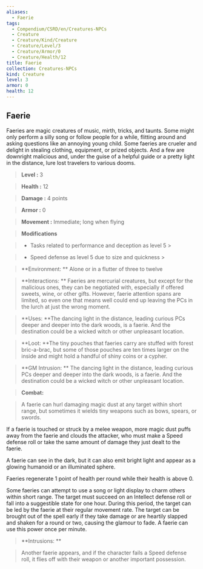 ```yaml
---
aliases:
  - Faerie
tags:
  - Compendium/CSRD/en/Creatures-NPCs
  - Creature
  - Creature/Kind/Creature
  - Creature/Level/3
  - Creature/Armor/0
  - Creature/Health/12
title: Faerie
collection: Creatures-NPCs
kind: Creature
level: 3
armor: 0
health: 12
---
```

## Faerie    
Faeries are magic creatures of music, mirth, tricks, and taunts. Some might only perform a silly song or follow people for a while, flitting around and asking questions like an annoying young child. Some faeries are crueler and delight in stealing clothing, equipment, or prized objects. And a few are downright malicious and, under the guise of a helpful guide or a pretty light in the distance, lure lost travelers to various dooms.    
  
    
> **Level :** 3    
> **Health :** 12    
> **Damage :** 4 points    
> **Armor :** 0    
> **Movement :** Immediate; long when flying    
> **Modifications**    
>- Tasks related to performance and deception as level 5 >  
>    
>- Speed defense as level 5 due to size and quickness >  
>    
> **Environment: ** Alone or in a flutter of three to twelve    
> **Interactions: ** Faeries are mercurial creatures, but except for the malicious ones, they can be negotiated with, especially if offered sweets, wine, or other gifts. However, faerie attention spans are limited, so even one that means well could end up leaving the PCs in the lurch at just the wrong moment.    
> **Uses: **The dancing light in the distance, leading curious PCs deeper and deeper into the dark woods, is a faerie. And the destination could be a wicked witch or other unpleasant location.    
> **Loot: **The tiny pouches that faeries carry are stuffed with forest bric-a-brac, but some of those pouches are ten times larger on the inside and might hold a handful of shiny coins or a cypher.    
> **GM Intrusion: ** The dancing light in the distance, leading curious PCs deeper and deeper into the dark woods, is a faerie. And the destination could be a wicked witch or other unpleasant location.    
  
> **Combat:**   
> A faerie can hurl damaging magic dust at any target within short range, but sometimes it wields tiny weapons such as bows, spears, or swords.   
If a faerie is touched or struck by a melee weapon, more magic dust puffs away from the faerie and clouds the attacker, who must make a Speed defense roll or take the same amount of damage they just dealt to the faerie.   
A faerie can see in the dark, but it can also emit bright light and appear as a glowing humanoid or an illuminated sphere.   
Faeries regenerate 1 point of health per round while their health is above 0.   
Some faeries can attempt to use a song or light display to charm others within short range. The target must succeed on an Intellect defense roll or fall into a suggestible state for one hour. During this period, the target can be led by the faerie at their regular movement rate. The target can be brought out of the spell early if they take damage or are heartily slapped and shaken for a round or two, causing the glamour to fade. A faerie can use this power once per minute.    
    
  
> **Intrusions: **   
> Another faerie appears, and if the character fails a Speed defense roll, it flies off with their weapon or another important possession.    
